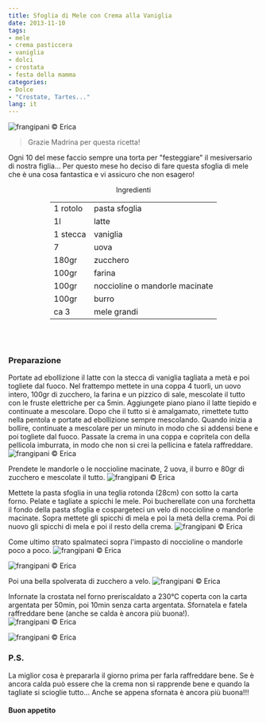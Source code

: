 ```yaml
---
title: Sfoglia di Mele con Crema alla Vaniglia
date: 2013-11-10
tags:
- mele
- crema pasticcera
- vaniglia
- dolci
- crostata
- festa della mamma
categories:
- Dolce
- "Crostate, Tartes..."
lang: it
---
```

![](header.jpg "frangipani © Erica")

> Grazie Madrina per questa ricetta!

Ogni 10 del mese faccio sempre una torta per "festeggiare" il mesiversario di nostra figlia... Per questo mese ho deciso di fare questa sfoglia di mele che è una cosa fantastica e vi assicuro che non esagero!


<div id="wrapper" style="text-align: center">
  <div id="yourdiv" style="display: inline-block;">
    <div class="ingredients">
      <div class="ingredients-title">Ingredienti</div>
      <table>
        <tbody>
          <tr>
            <td>1 rotolo</td>
            <td>pasta sfoglia</td>
          </tr>
          <tr>
            <td>1l</td>
            <td>latte</td>
          </tr>
          <tr>
            <td>1 stecca</td>
            <td>vaniglia</td>
          </tr>
          <tr>
            <td>7</td>
            <td>uova</td>
          </tr>
          <tr>
            <td>180gr</td>
            <td>zucchero</td>
          </tr>
          <tr>
            <td>100gr</td>
            <td>farina</td>
          </tr>
          <tr>
            <td>100gr</td>
            <td>noccioline o mandorle macinate</td>
          </tr>
          <tr>
            <td>100gr</td>
            <td>burro</td>        
          </tr>
          <tr>
            <td>ca 3</td>
            <td>mele grandi</td>
          </tr>
        </tbody>
      </table>
      <br></br>
    </div>
  </div>
</div>


<h3>
  <font color="grey">
    <i class="fa fa-cogs"></i>
  </font> Preparazione
</h3>

Portate ad ebollizione il latte con la stecca di vaniglia tagliata a metà e poi togliete dal fuoco. Nel frattempo mettete in una coppa 4 tuorli, un uovo intero, 100gr di zucchero, la farina e un pizzico di sale, mescolate il tutto con le fruste elettriche per ca 5min. Aggiungete piano piano il latte tiepido e continuate a mescolare. Dopo che il tutto si è amalgamato, rimettete tutto nella pentola e portate ad ebollizione sempre mescolando. Quando inizia a bollire, continuate a mescolare per un minuto in modo che si addensi bene e poi togliete dal fuoco. Passate la crema in una coppa e copritela con della pellicola imburrata, in modo che non si crei la pellicina e fatela raffreddare.
![](crema.jpg "frangipani © Erica")

Prendete le mandorle o le noccioline macinate, 2 uova, il burro e 80gr di zucchero e mescolate il tutto.
![](noccioline.jpg "frangipani © Erica")

Mettete la pasta sfoglia in una teglia rotonda (28cm) con sotto la carta forno. Pelate e tagliate a spicchi le mele. Poi bucherellate con una forchetta il fondo della pasta sfoglia e cospargeteci un velo di noccioline o mandorle macinate. Sopra mettete gli spicchi di mela e poi la metà della crema. Poi di nuovo gli spicchi di mela e poi il resto della crema.
![](composizione.jpg "frangipani © Erica")

Come ultimo strato spalmateci sopra l'impasto di noccioline o mandorle poco a poco.
![](composizione2.jpg "frangipani © Erica")

![](completa.jpg "frangipani © Erica")

Poi una bella spolverata di zucchero a velo.
![](completa2.jpg "frangipani © Erica")

Infornate la crostata nel forno preriscaldato a 230°C coperta con la carta argentata per 50min, poi 10min senza carta argentata. Sfornatela e fatela raffreddare bene (anche se calda è ancora più buona!).
![](sfornata.jpg "frangipani © Erica")

![](risultato.jpg "frangipani © Erica")


<h3>
  <font color="#FFCC00">
    <i class="fa fa-lightbulb-o"></i>
  </font> P.S.
</h3>


La miglior cosa è prepararla il giorno prima per farla raffreddare bene. Se è ancora calda può essere che la crema non si rapprende bene e quando la tagliate si scioglie tutto... Anche se appena sfornata è ancora più buona!!!

<h4>Buon appetito
  <font color="red">
    <i class="fa fa-smile-o"></i>
  </font>
</h4>